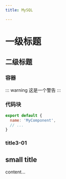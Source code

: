 ```yaml
---
title: MySQL

---
```


# 一级标题
## 二级标题
### 容器


::: warning
这是一个警告
:::

### 代码块
``` js
export default {
  name: 'MyComponent',
  // ...
}
```



### title3-01

## small title
content...